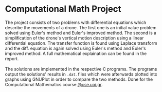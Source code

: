 # Computational Math Project

The project consists of two problems with differential equations which describe the movements of a drone. The first one is an initial value problem solved using Euler's method and Euler's improved method. The second is a simplification of the drone's vertical motion description using a linear differential equation. The transfer function is found using Laplace transform and the diff. equation is again solved using Euler's method and Euler's improved method. A full mathematical explaination can be found in the report. <br> <br>The solutions are implemented in the respective C programs. The programs output the solutions' results in `.dat`. files which were afterwards plotted into graphs using GNUPlot in order to compare the two methods. Done for the Computational Mathematics course [@cse.uoi.gr](https://www.cs.uoi.gr/).
